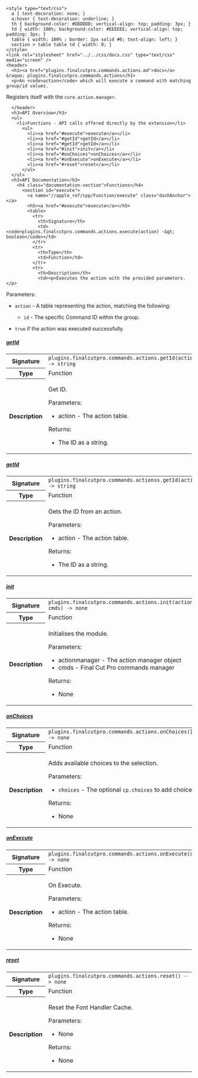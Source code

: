     <style type="text/css">
      a { text-decoration: none; }
      a:hover { text-decoration: underline; }
      th { background-color: #DDDDDD; vertical-align: top; padding: 3px; }
      td { width: 100%; background-color: #EEEEEE; vertical-align: top; padding: 3px; }
      table { width: 100% ; border: 1px solid #0; text-align: left; }
      section > table table td { width: 0; }
    </style>
    <link rel="stylesheet" href="../../css/docs.css" type="text/css" media="screen" />
    <header>
      <h1><a href="plugins.finalcutpro.commands.actions.md">docs</a> &raquo; plugins.finalcutpro.commands.actions</h1>
      <p>An <code>action</code> which will execute a command with matching group/id values.
Registers itself with the <code>core.action.manager</code>.</p>

      </header>
      <h3>API Overview</h3>
      <ul>
        <li>Functions - API calls offered directly by the extension</li>
          <ul>
            <li><a href="#execute">execute</a></li>
            <li><a href="#getId">getId</a></li>
            <li><a href="#getId">getId</a></li>
            <li><a href="#init">init</a></li>
            <li><a href="#onChoices">onChoices</a></li>
            <li><a href="#onExecute">onExecute</a></li>
            <li><a href="#reset">reset</a></li>
          </ul>
      </ul>
      <h3>API Documentation</h3>
        <h4 class="documentation-section">Functions</h4>
          <section id="execute">
            <a name="//apple_ref/cpp/Function/execute" class="dashAnchor"></a>
            <h5><a href="#execute">execute</a></h5>
            <table>
              <tr>
                <th>Signature</th>
                <td><code>plugins.finalcutpro.commands.actions.execute(action) -&gt; boolean</code></td>
              </tr>
              <tr>
                <th>Type</th>
                <td>Function</td>
              </tr>
              <tr>
                <th>Description</th>
                <td><p>Executes the action with the provided parameters.</p>
<p>Parameters:</p>
<ul>
<li><p><code>action</code>  - A table representing the action, matching the following:</p>
<ul>
<li><code>id</code>      - The specific Command ID within the group.</li>
</ul>
</li>
<li><p><code>true</code> if the action was executed successfully.</p>
</li>
</ul>
</td>
              </tr>
            </table>
          </section>
          <section id="getId">
            <a name="//apple_ref/cpp/Function/getId" class="dashAnchor"></a>
            <h5><a href="#getId">getId</a></h5>
            <table>
              <tr>
                <th>Signature</th>
                <td><code>plugins.finalcutpro.commands.actions.getId(action) -&gt; string</code></td>
              </tr>
              <tr>
                <th>Type</th>
                <td>Function</td>
              </tr>
              <tr>
                <th>Description</th>
                <td><p>Get ID.</p>
<p>Parameters:</p>
<ul>
<li>action - The action table.</li>
</ul>
<p>Returns:</p>
<ul>
<li>The ID as a string.</li>
</ul>
</td>
              </tr>
            </table>
          </section>
          <section id="getId">
            <a name="//apple_ref/cpp/Function/getId" class="dashAnchor"></a>
            <h5><a href="#getId">getId</a></h5>
            <table>
              <tr>
                <th>Signature</th>
                <td><code>plugins.finalcutpro.commands.actionss.getId(action) -&gt; string</code></td>
              </tr>
              <tr>
                <th>Type</th>
                <td>Function</td>
              </tr>
              <tr>
                <th>Description</th>
                <td><p>Gets the ID from an action.</p>
<p>Parameters:</p>
<ul>
<li>action - The action table.</li>
</ul>
<p>Returns:</p>
<ul>
<li>The ID as a string.</li>
</ul>
</td>
              </tr>
            </table>
          </section>
          <section id="init">
            <a name="//apple_ref/cpp/Function/init" class="dashAnchor"></a>
            <h5><a href="#init">init</a></h5>
            <table>
              <tr>
                <th>Signature</th>
                <td><code>plugins.finalcutpro.commands.actions.init(actionmanager, cmds) -&gt; none</code></td>
              </tr>
              <tr>
                <th>Type</th>
                <td>Function</td>
              </tr>
              <tr>
                <th>Description</th>
                <td><p>Initialises the module.</p>
<p>Parameters:</p>
<ul>
<li>actionmanager - The action manager object</li>
<li>cmds - Final Cut Pro commands manager</li>
</ul>
<p>Returns:</p>
<ul>
<li>None</li>
</ul>
</td>
              </tr>
            </table>
          </section>
          <section id="onChoices">
            <a name="//apple_ref/cpp/Function/onChoices" class="dashAnchor"></a>
            <h5><a href="#onChoices">onChoices</a></h5>
            <table>
              <tr>
                <th>Signature</th>
                <td><code>plugins.finalcutpro.commands.actions.onChoices([choices]) -&gt; none</code></td>
              </tr>
              <tr>
                <th>Type</th>
                <td>Function</td>
              </tr>
              <tr>
                <th>Description</th>
                <td><p>Adds available choices to the selection.</p>
<p>Parameters:</p>
<ul>
<li><code>choices</code> - The optional <code>cp.choices</code> to add choices to.</li>
</ul>
<p>Returns:</p>
<ul>
<li>None</li>
</ul>
</td>
              </tr>
            </table>
          </section>
          <section id="onExecute">
            <a name="//apple_ref/cpp/Function/onExecute" class="dashAnchor"></a>
            <h5><a href="#onExecute">onExecute</a></h5>
            <table>
              <tr>
                <th>Signature</th>
                <td><code>plugins.finalcutpro.commands.actions.onExecute(action) -&gt; none</code></td>
              </tr>
              <tr>
                <th>Type</th>
                <td>Function</td>
              </tr>
              <tr>
                <th>Description</th>
                <td><p>On Execute.</p>
<p>Parameters:</p>
<ul>
<li>action - The action table.</li>
</ul>
<p>Returns:</p>
<ul>
<li>None</li>
</ul>
</td>
              </tr>
            </table>
          </section>
          <section id="reset">
            <a name="//apple_ref/cpp/Function/reset" class="dashAnchor"></a>
            <h5><a href="#reset">reset</a></h5>
            <table>
              <tr>
                <th>Signature</th>
                <td><code>plugins.finalcutpro.commands.actions.reset() -&gt; none</code></td>
              </tr>
              <tr>
                <th>Type</th>
                <td>Function</td>
              </tr>
              <tr>
                <th>Description</th>
                <td><p>Reset the Font Handler Cache.</p>
<p>Parameters:</p>
<ul>
<li>None</li>
</ul>
<p>Returns:</p>
<ul>
<li>None</li>
</ul>
</td>
              </tr>
            </table>
          </section>
